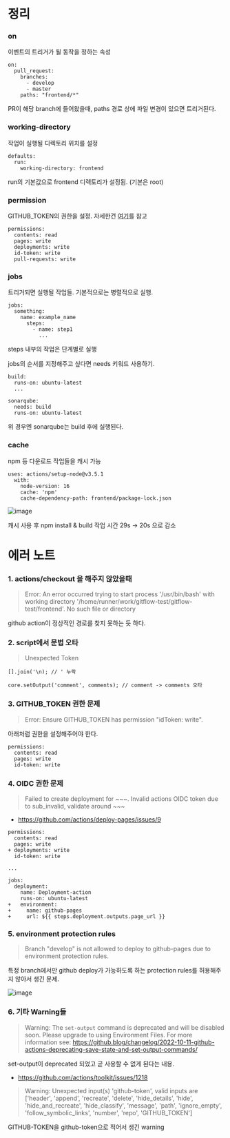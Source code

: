 # 정리

### on

이벤트의 트리거가 될 동작을 정하는 속성

```shell
on:
  pull_request:
    branches:
      - develop
      - master
    paths: "frontend/*"
```

PR이 해당 branch에 들어왔을때, paths 경로 상에 파일 변경이 있으면 트리거된다.

### working-directory

작업이 실행될 디렉토리 위치를 설정

```shell
defaults:
  run:
    working-directory: frontend
```

run의 기본값으로 frontend 디렉토리가 설정됨. (기본은 root)

### permission

GITHUB_TOKEN의 권한을 설정. 자세한건 [여기](https://docs.github.com/en/actions/security-guides/automatic-token-authentication#permissions-for-the-github_token)를 참고

```shell
permissions:
  contents: read
  pages: write
  deployments: write
  id-token: write
  pull-requests: write
```

### jobs

트리거되면 실행될 작업들. 기본적으로는 병렬적으로 실행.

```shell
jobs:
  something:
    name: example_name
      steps:
        - name: step1
          ...
```

steps 내부의 작업은 단계별로 실행

jobs의 순서를 지정해주고 싶다면 needs 키워드 사용하기.

```shell
build:
  runs-on: ubuntu-latest
  ...
  
sonarqube:
  needs: build
  runs-on: ubuntu-latest
```

위 경우엔 sonarqube는 build 후에 실행된다.

### cache

npm 등 다운로드 작업들을 캐시 가능

```shell
uses: actions/setup-node@v3.5.1
  with:
    node-version: 16
    cache: 'npm'
    cache-dependency-path: frontend/package-lock.json
```

![image](https://user-images.githubusercontent.com/28296575/200133260-95531844-10ca-400b-bdf4-b5efe1896124.png)

캐시 사용 후 npm install & build 작업 시간 29s -> 20s 으로 감소

# 에러 노트

### 1. actions/checkout 을 해주지 않았을때

> Error: An error occurred trying to start process '/usr/bin/bash' with working directory '/home/runner/work/gitflow-test/gitflow-test/frontend'. No such file or directory


github action이 정상적인 경로를 찾지 못하는 듯 하다.

### 2. script에서 문법 오타

> Unexpected Token

```shell
[].join('\n); // ' 누락
```

```shell
core.setOutput('comment', comments); // comment -> comments 오타
```

### 3. GITHUB_TOKEN 권한 문제

> Error: Ensure GITHUB_TOKEN has permission "idToken: write".


아래처럼 권한을 설정해주어야 한다.

```shell
permissions:
  contents: read
  pages: write
  id-token: write
```

### 4. OIDC 권한 문제

> Failed to create deployment for ~~~. Invalid actions OIDC token due to sub_invalid, validate around ~~~

- https://github.com/actions/deploy-pages/issues/9


```shell
permissions:
  contents: read
  pages: write
+ deployments: write
  id-token: write

...

jobs:
  deployment:
    name: Deployment-action
    runs-on: ubuntu-latest
+   environment:
+     name: github-pages
+     url: ${{ steps.deployment.outputs.page_url }}
```

### 5. environment protection rules

> Branch "develop" is not allowed to deploy to github-pages due to environment protection rules.

특정 branch에서만 github deploy가 가능하도록 하는 protection rules를 허용해주지 않아서 생긴 문제.

![image](https://user-images.githubusercontent.com/28296575/200129254-7aede7ad-c501-49e2-b5fc-2233693a4048.png)


### 6. 기타 Warning들

> Warning: The `set-output` command is deprecated and will be disabled soon. Please upgrade to using Environment Files. For more information see: https://github.blog/changelog/2022-10-11-github-actions-deprecating-save-state-and-set-output-commands/

set-output이 deprecated 되었고 곧 사용할 수 없게 된다는 내용.

- https://github.com/actions/toolkit/issues/1218

> Warning: Unexpected input(s) 'github-token', valid inputs are ['header', 'append', 'recreate', 'delete', 'hide_details', 'hide', 'hide_and_recreate', 'hide_classify', 'message', 'path', 'ignore_empty', 'follow_symbolic_links', 'number', 'repo', 'GITHUB_TOKEN']

GITHUB-TOKEN을 github-token으로 적어서 생긴 warning
